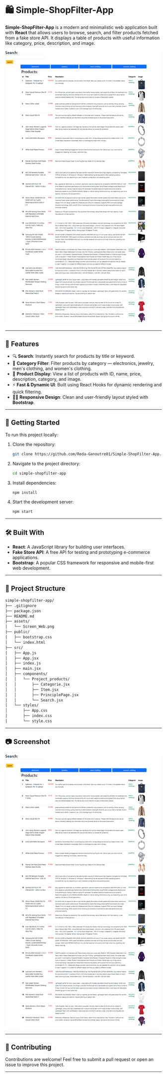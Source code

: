 # 🛍️ Simple-ShopFilter-App

**Simple-ShopFilter-App** is a modern and minimalistic web application built with **React** that allows users to browse, search, and filter products fetched from a fake store API. It displays a table of products with useful information like category, price, description, and image.

![App Screenshot](assets/Screen_Web.png)

---

## 📌 Features

- 🔍 **Search**: Instantly search for products by title or keyword.
- 📁 **Category Filter**: Filter products by category — electronics, jewelry, men's clothing, and women's clothing.
- 🛒 **Product Display**: View a list of products with ID, name, price, description, category, and image.
- ⚡ **Fast & Dynamic UI**: Built using React Hooks for dynamic rendering and quick filtering.
- 🧑‍🎨 **Responsive Design**: Clean and user-friendly layout styled with **Bootstrap**.

---

## 🚀 Getting Started

To run this project locally:

1. Clone the repository:
   ```bash
   git clone https://github.com/Reda-Ganoutre01/Simple-ShopFilter-App.git
   ```
2. Navigate to the project directory:
   ```bash
   cd simple-shopfilter-app
   ```
3. Install dependencies:
   ```bash
   npm install
   ```
4. Start the development server:
   ```bash
   npm start
   ```

---

## 🛠️ Built With

- **React**: A JavaScript library for building user interfaces.
- **Fake Store API**: A free API for testing and prototyping e-commerce applications.
- **Bootstrap**: A popular CSS framework for responsive and mobile-first web development.

---

## 📁 Project Structure

```bash
simple-shopfilter-app/
├── .gitignore
├── package.json
├── README.md
├── assets/
│   └── Screen_Web.png
├── public/
│   ├── bootstrap.css
│   └── index.html
├── src/
│   ├── App.js
│   ├── App.jsx
│   ├── index.js
│   ├── main.jsx
│   ├── components/
│   │   └── Project_products/
│   │       ├── Categorie.jsx
│   │       ├── Item.jsx
│   │       ├── PrinciplePage.jsx
│   │       └── Search.jsx
│   └── styles/
│       ├── App.css
│       ├── index.css
│       └── style.css
```

---

## 📷 Screenshot

![App Screenshot](assets/Screen_Web.png)

---

## 🤝 Contributing

Contributions are welcome! Feel free to submit a pull request or open an issue to improve this project.

---

